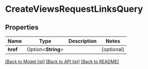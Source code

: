 # CreateViewsRequestLinksQuery

## Properties

Name | Type | Description | Notes
------------ | ------------- | ------------- | -------------
**href** | Option<**String**> |  | [optional]

[[Back to Model list]](../README.md#documentation-for-models) [[Back to API list]](../README.md#documentation-for-api-endpoints) [[Back to README]](../README.md)


